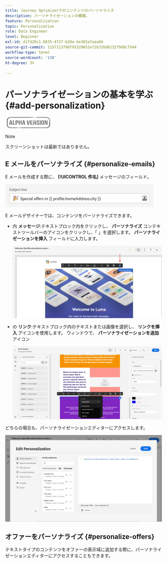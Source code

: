 ```yaml
---
title: Journey Optimizerでのコンテンツのパーソナライズ
description: パーソナライゼーションの概要。
feature: Personalization
topic: Personalization
role: Data Engineer
level: Beginner
exl-id: d1fd20c1-6835-4727-b20e-6e365a7aaa04
source-git-commit: 1157113798f95329651e71b726d6132f9d8c7544
workflow-type: tm+mt
source-wordcount: '130'
ht-degree: 3%

---
```


# パーソナライゼーションの基本を学ぶ{#add-personalization}

![](../assets/do-not-localize/badge.png)

>[!NOTE]
>
>スクリーンショットは最新ではありません。


## E メールをパーソナライズ {#personalize-emails}

E メールを作成する際に、 **[!UICONTROL 件名]** メッセージのフィールド。

![](assets/perso_subject.png)

E メールデザイナーでは、コンテンツをパーソナライズできます。

* 内 **メッセージ**:テキストブロック内をクリックし、 **パーソナライズ** コンテキストツールバーのアイコンをクリックし、「 」を選択します。 **パーソナライゼーションを挿入** フィールドに入力します。

   ![](assets/perso_insert.png)

* の **リンク**:テキストブロック内のテキストまたは画像を選択し、 **リンクを挿入** アイコンを使用します。 ウィンドウで、 **パーソナライゼーションを追加** アイコン

   ![](assets/perso_link.png)

どちらの場合も、パーソナライゼーションエディターにアクセスします。

![](assets/perso_ee.png)

## オファーをパーソナライズ {#personalize-offers}

テキストタイプのコンテンツをオファーの表示域に追加する際に、パーソナライゼーションエディターにアクセスすることもできます。


